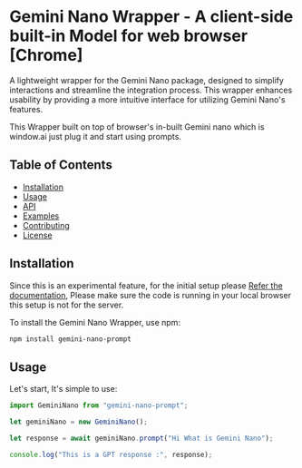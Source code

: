 # Gemini Nano Wrapper - A client-side built-in Model for web browser [Chrome]

A lightweight wrapper for the Gemini Nano package, designed to simplify interactions and streamline the integration process. This wrapper enhances usability by providing a more intuitive interface for utilizing Gemini Nano's features.

This Wrapper built on top of browser's in-built Gemini nano which is window.ai just plug it and start using prompts.

## Table of Contents
- [Installation](#installation)
- [Usage](#usage)
- [API](#api)
- [Examples](#examples)
- [Contributing](#contributing)
- [License](#license)

## Installation
Since this is an experimental feature, for the initial setup please [Refer the documentation](https://medium.com/@akashtdev/chromes-gemini-nano-and-window-ai-for-offline-ai-28231a716c0b),
Please make sure the code is running in your local browser this setup is not for the server.

To install the Gemini Nano Wrapper, use npm:
```bash
npm install gemini-nano-prompt
```


## Usage

Let's start, It's simple to use:

```js
import GeminiNano from "gemini-nano-prompt";

let geminiNano = new GeminiNano();

let response = await geminiNano.prompt("Hi What is Gemini Nano");

console.log("This is a GPT response :", response);
```

